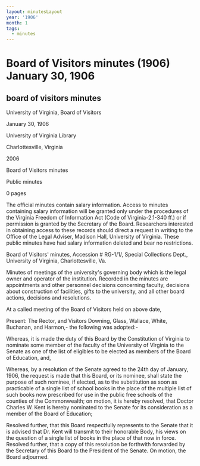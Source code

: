 ```yaml
---
layout: minutesLayout
year: '1906'
month: 1
tags:
  - minutes
---
```

Board of Visitors minutes (1906) January 30, 1906
=================================================

board of visitors minutes
-------------------------

University of Virginia, Board of Visitors

January 30, 1906

University of Virginia Library

Charlottesville, Virginia

2006

Board of Visitors minutes

Public minutes

0 pages

The official minutes contain salary information. Access to minutes containing salary information will be granted only under the procedures of the Virginia Freedom of Information Act (Code of Virginia-2.1-340 ff.) or if permission is granted by the Secretary of the Board. Researchers interested in obtaining access to these records should direct a request in writing to the Office of the Legal Adviser, Madison Hall, University of Virginia. These public minutes have had salary information deleted and bear no restrictions.

Board of Visitors' minutes, Accession # RG-1/1/, Special Collections Dept., University of Virginia, Charlottesville, Va.

Minutes of meetings of the university's governing body which is the legal owner and operator of the institution. Recorded in the minutes are appointments and other personnel decisions concerning faculty, decisions about construction of facilities, gifts to the university, and all other board actions, decisions and resolutions.

At a called meeting of the Board of Visitors held on above date,

Present: The Rector, and Visitors Downing, Glass, Wallace, White, Buchanan, and Harmon,- the following was adopted:-

Whereas, it is made the duty of this Board by the Constitution of Virginia to nominate some member of the faculty of the University of Virginia to the Senate as one of the list of eligibles to be elected as members of the Board of Education, and,

Whereas, by a resolution of the Senate agreed to the 24th day of January, 1906, the request is made that this Board, or its nominee, shall state the purpose of such nominee, if elected, as to the substitution as soon as practicable of a single list of school books in the place of the multiple list of such books now prescribed for use in the public free schools of the counties of the Commonwealth; on motion, it is hereby resolved, that Doctor Charles W. Kent is hereby nominated to the Senate for its consideration as a member of the Board of Education;

Resolved further, that this Board respectfully represents to the Senate that it is advised that Dr. Kent will transmit to their honorable Body, his views on the question of a single list of books in the place of that now in force. Resolved further, that a copy of this resolution be forthwith forwarded by the Secretary of this Board to the President of the Senate. On motion, the Board adjourned.
